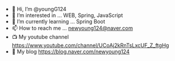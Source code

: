 - 👋 Hi, I’m @youngG124
- 👀 I’m interested in ... WEB, Spring, JavaScript
- 🌱 I’m currently learning ... Spring Boot
- 📫 How to reach me ... newyoung124@naver.com
- 📺 My youtube channel https://www.youtube.com/channel/UCoAj2kRnTsLxcUF_Z_ftgHg
- 📜 My blog https://blog.naver.com/newyoung124
<!---
youngG124/youngG124 is a ✨ special ✨ repository because its `README.md` (this file) appears on your GitHub profile.
You can click the Preview link to take a look at your changes.
--->
